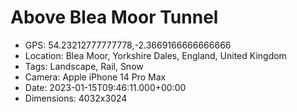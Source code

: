 # Above Blea Moor Tunnel

- GPS: 54.23212777777778,-2.3669166666666666
- Location: Blea Moor, Yorkshire Dales, England, United Kingdom
- Tags: Landscape, Rail, Snow
- Camera: Apple iPhone 14 Pro Max
- Date: 2023-01-15T09:46:11.000+00:00
- Dimensions: 4032x3024

